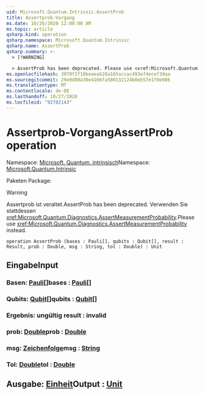 ```yaml
---
uid: Microsoft.Quantum.Intrinsic.AssertProb
title: Assertprob-Vorgang
ms.date: 10/26/2020 12:00:00 AM
ms.topic: article
qsharp.kind: operation
qsharp.namespace: Microsoft.Quantum.Intrinsic
qsharp.name: AssertProb
qsharp.summary: >-
  > [!WARNING]

  > AssertProb has been deprecated. Please use <xref:Microsoft.Quantum.Diagnostics.AssertMeasurementProbability> instead.
ms.openlocfilehash: 3978f2f18beaeab28a165accac493ef4ecef3daa
ms.sourcegitcommit: 29e0d88a30e4166fa580132124b0eb57e1f0e986
ms.translationtype: MT
ms.contentlocale: de-DE
ms.lasthandoff: 10/27/2020
ms.locfileid: "92702143"
---
```

# <a name="assertprob-operation"></a><span data-ttu-id="d75bb-102">Assertprob-Vorgang</span><span class="sxs-lookup"><span data-stu-id="d75bb-102">AssertProb operation</span></span>

<span data-ttu-id="d75bb-103">Namespace: [Microsoft. Quantum. intrinsisch](xref:Microsoft.Quantum.Intrinsic)</span><span class="sxs-lookup"><span data-stu-id="d75bb-103">Namespace: [Microsoft.Quantum.Intrinsic](xref:Microsoft.Quantum.Intrinsic)</span></span>

<span data-ttu-id="d75bb-104">Paketen [](https://nuget.org/packages/)</span><span class="sxs-lookup"><span data-stu-id="d75bb-104">Package: [](https://nuget.org/packages/)</span></span>


> [!WARNING]
> <span data-ttu-id="d75bb-105">Assertprob ist veraltet.</span><span class="sxs-lookup"><span data-stu-id="d75bb-105">AssertProb has been deprecated.</span></span> <span data-ttu-id="d75bb-106">Verwenden Sie stattdessen <xref:Microsoft.Quantum.Diagnostics.AssertMeasurementProbability>.</span><span class="sxs-lookup"><span data-stu-id="d75bb-106">Please use <xref:Microsoft.Quantum.Diagnostics.AssertMeasurementProbability> instead.</span></span>



```qsharp
operation AssertProb (bases : Pauli[], qubits : Qubit[], result : Result, prob : Double, msg : String, tol : Double) : Unit
```


## <a name="input"></a><span data-ttu-id="d75bb-107">Eingabe</span><span class="sxs-lookup"><span data-stu-id="d75bb-107">Input</span></span>

### <a name="bases--pauli"></a><span data-ttu-id="d75bb-108">Basen: [Pauli](xref:microsoft.quantum.lang-ref.pauli)[]</span><span class="sxs-lookup"><span data-stu-id="d75bb-108">bases : [Pauli](xref:microsoft.quantum.lang-ref.pauli)[]</span></span>




### <a name="qubits--qubit"></a><span data-ttu-id="d75bb-109">Qubits: [Qubit](xref:microsoft.quantum.lang-ref.qubit)[]</span><span class="sxs-lookup"><span data-stu-id="d75bb-109">qubits : [Qubit](xref:microsoft.quantum.lang-ref.qubit)[]</span></span>




### <a name="result--__invalidresult__"></a><span data-ttu-id="d75bb-110">Ergebnis: __ungültig <Result>__</span><span class="sxs-lookup"><span data-stu-id="d75bb-110">result : __invalid<Result>__</span></span>




### <a name="prob--double"></a><span data-ttu-id="d75bb-111">prob: [Double](xref:microsoft.quantum.lang-ref.double)</span><span class="sxs-lookup"><span data-stu-id="d75bb-111">prob : [Double](xref:microsoft.quantum.lang-ref.double)</span></span>




### <a name="msg--string"></a><span data-ttu-id="d75bb-112">msg: [Zeichenfolge](xref:microsoft.quantum.lang-ref.string)</span><span class="sxs-lookup"><span data-stu-id="d75bb-112">msg : [String](xref:microsoft.quantum.lang-ref.string)</span></span>




### <a name="tol--double"></a><span data-ttu-id="d75bb-113">Tol: [Double](xref:microsoft.quantum.lang-ref.double)</span><span class="sxs-lookup"><span data-stu-id="d75bb-113">tol : [Double](xref:microsoft.quantum.lang-ref.double)</span></span>





## <a name="output--unit"></a><span data-ttu-id="d75bb-114">Ausgabe: [Einheit](xref:microsoft.quantum.lang-ref.unit)</span><span class="sxs-lookup"><span data-stu-id="d75bb-114">Output : [Unit](xref:microsoft.quantum.lang-ref.unit)</span></span>

